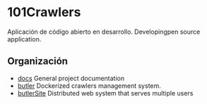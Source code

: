 # 101Crawlers

Aplicación de código abierto en desarrollo.
Developingpen source application.

## Organización

* [docs](docs) General project documentation
* [butler](butler) Dockerized crawlers management system.
* [butlerSite](ButlerSite) Distributed web system that serves multiple users 
